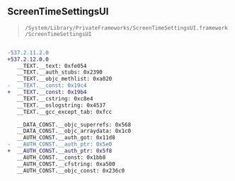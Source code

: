 ## ScreenTimeSettingsUI

> `/System/Library/PrivateFrameworks/ScreenTimeSettingsUI.framework/ScreenTimeSettingsUI`

```diff

-537.2.11.2.0
+537.2.12.0.0
   __TEXT.__text: 0xfe054
   __TEXT.__auth_stubs: 0x2390
   __TEXT.__objc_methlist: 0xa020
-  __TEXT.__const: 0x19c4
+  __TEXT.__const: 0x19b4
   __TEXT.__cstring: 0xc8e4
   __TEXT.__oslogstring: 0x4537
   __TEXT.__gcc_except_tab: 0xfcc

   __DATA_CONST.__objc_superrefs: 0x568
   __DATA_CONST.__objc_arraydata: 0x1c0
   __AUTH_CONST.__auth_got: 0x11d8
-  __AUTH_CONST.__auth_ptr: 0x5e0
+  __AUTH_CONST.__auth_ptr: 0x5f8
   __AUTH_CONST.__const: 0x1bb8
   __AUTH_CONST.__cfstring: 0xa500
   __AUTH_CONST.__objc_const: 0x236c0

```
